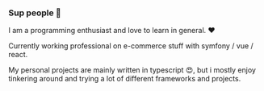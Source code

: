 ### Sup people 👋

I am a programming enthusiast and love to learn in general. :heart:

Currently working professional on e-commerce stuff with symfony / vue / react.

My personal projects are mainly written in typescript :heart_eyes:, but i mostly enjoy tinkering around and trying a lot of different frameworks and projects.
